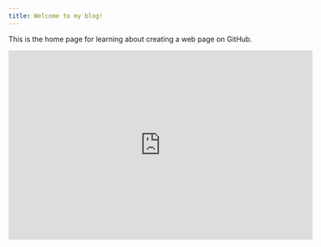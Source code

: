 ```yaml
---
title: Welcome to my blog!
---
```


This is the home page for learning about creating a web page on GitHub.

<iframe title="AdventureWorks Report" width="600" height="373.5" src="https://app.powerbi.com/view?r=eyJrIjoiZDY5MTBmNjctMGJiZC00ZmZkLTk1YmMtMDI1YWZhZmU4ZWYzIiwidCI6IjE0ZGI3ZjkzLWE5Y2QtNDljZS05ZmNkLWQ2ODQ1Y2RlZWU2NCJ9" frameborder="0" allowFullScreen="true"></iframe>
